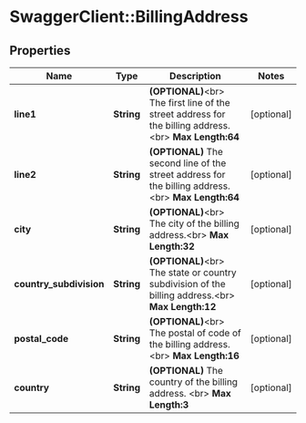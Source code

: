 # SwaggerClient::BillingAddress

## Properties
Name | Type | Description | Notes
------------ | ------------- | ------------- | -------------
**line1** | **String** | __(OPTIONAL)__&lt;br&gt; The first line of the street address for the billing address.&lt;br&gt; __Max Length:64__  | [optional] 
**line2** | **String** | __(OPTIONAL)__ The second line of the street address for the billing address.&lt;br&gt; __Max Length:64__  | [optional] 
**city** | **String** | __(OPTIONAL)__&lt;br&gt; The city of the billing address.&lt;br&gt; __Max Length:32__  | [optional] 
**country_subdivision** | **String** | __(OPTIONAL)__&lt;br&gt; The state or country subdivision of the billing address.&lt;br&gt; __Max Length:12__  | [optional] 
**postal_code** | **String** | __(OPTIONAL)__&lt;br&gt; The postal of code of the billing address.&lt;br&gt; __Max Length:16__  | [optional] 
**country** | **String** | __(OPTIONAL)__ The country of the billing address. &lt;br&gt; __Max Length:3__  | [optional] 


